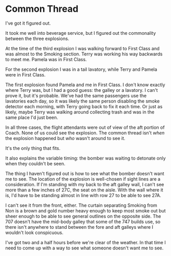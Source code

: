 # Common Thread

I've got it figured out.

It took me well into beverage service, but I figured out the commonality between the three explosions.

At the time of the third explosion I was walking forward to First Class and was almost to the Smoking section.
Terry was working his way backwards to meet me.
Pamela was in First Class.

For the second explosion I was in a tail lavatory, while Terry and Pamela were in First Class.

The first explosion found Pamela and me in First Class.
I don't know exactly where Terry was, but I had a good guess: the galley or a lavatory.
I can't prove it, but it's probable.
We've had the same passengers use the lavatories each day, so it was likely the same person disabling the smoke detector each morning, with Terry going back to fix it each time.
Or just as likely, maybe Terry was walking around collecting trash and was in the same place I'd just been.

In all three cases, the flight attendants were out of view of the aft portion of Coach.
None of us could see the explosion.
The common thread isn't _when_ the explosion happened but _who_ wasn't around to see it.

It's the only thing that fits.

It also explains the variable timing: the bomber was waiting to detonate only when they couldn't be seen.

The thing I haven't figured out is how to see what the bomber doesn't want me to see.
The location of the explosion is well-chosen if sight lines are a consideration.
If I'm standing with my back to the aft galley wall, I can't see more than a few inches of 27C, the seat on the aisle.
With the wall where it is, I'd have to be standing almost in line with row 27 to be able to see 27A.

I can't see it from the front, either.
The curtain separating Smoking from Non is a brown and gold number heavy enough to keep most smoke out but sheer enough to be able to see general outlines on the opposite side.
The 707 doesn't have the mid-body galley that some of the 747 builds use, so there isn't anywhere to stand between the fore and aft galleys where I wouldn't look conspicuous.

I've got two and a half hours before we're clear of the weather.
In that time I need to come up with a way to see what someone doesn't want me to see.
